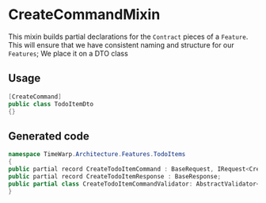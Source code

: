 # CreateCommandMixin

This mixin builds partial declarations for the `Contract` pieces of a `Feature`.
This will ensure that we have consistent naming and structure for our `Features`;
We place it on a DTO class 
## Usage

```csharp
[CreateCommand]
public class TodoItemDto
{}
```

## Generated code
```csharp
namespace TimeWarp.Architecture.Features.TodoItems
{
public partial record CreateTodoItemCommand : BaseRequest, IRequest<CreateTodoItemResponse>{};
public partial record CreateTodoItemResponse : BaseResponse;
public partial class CreateTodoItemCommandValidator: AbstractValidator<CreateTodoItemCommand>{};
}
```
